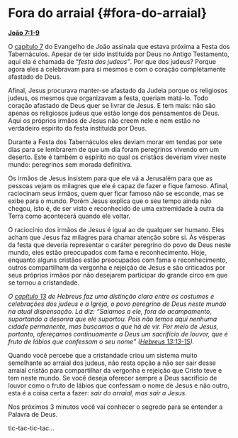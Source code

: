 # Fora do arraial {#fora-do-arraial}

[**João 7:1-9**](http://bibliaonline.com.br/acf/jo/7/1-9)

O [capítulo 7](http://bibliaonline.com.br/acf/jo/7) do Evangelho de João assinala que estava próxima a Festa dos Tabernáculos. Apesar de ter sido instituída por Deus no Antigo Testamento, aqui ela é chamada de “_festa dos judeus”_. Por que dos judeus? Porque agora eles a celebravam para si mesmos e com o coração completamente afastado de Deus.

Afinal, Jesus procurava manter-se afastado da Judeia porque os religiosos judeus, os mesmos que organizavam a festa, queriam matá-lo. Todo coração afastado de Deus quer se livrar de Jesus. E tem mais: não são apenas os religiosos judeus que estão longe dos pensamentos de Deus. Aqui os próprios irmãos de Jesus não creem nele e nem estão no verdadeiro espírito da festa instituída por Deus.

Durante a Festa dos Tabernáculos eles deviam morar em tendas por sete dias para se lembrarem de que um dia foram peregrinos vivendo em um deserto. Este é também o espírito no qual os cristãos deveriam viver neste mundo: peregrinos sem morada definitiva.

Os irmãos de Jesus insistem para que ele vá a Jerusalém para que as pessoas vejam os milagres que ele é capaz de fazer e fique famoso. Afinal, raciocinam seus irmãos, quem quer ficar famoso não se esconde, mas se exibe para o mundo. Porém Jesus explica que o seu tempo ainda não chegou, isto é, de ser visto e reconhecido de uma extremidade à outra da Terra como acontecerá quando ele voltar.

O raciocínio dos irmãos de Jesus é igual ao de qualquer ser humano. Eles acham que Jesus faz milagres para chamar atenção sobre si. Às vésperas da festa que deveria representar o caráter peregrino do povo de Deus neste mundo, eles estão preocupados com fama e reconhecimento. Hoje, enquanto alguns cristãos estão preocupados com fama e reconhecimento, outros compartilham da vergonha e rejeição de Jesus e são criticados por seus próprios irmãos por não desejarem participar do grande circo em que se tornou a cristandade.

_O_ [_capítulo 13_](http://bibliaonline.com.br/acf/hb/13) _de Hebreus faz uma distinção clara entre os costumes e celebrações dos judeus e a Igreja, o povo peregrino de Deus neste mundo na atual dispensação. Lá diz: “Saiamos a ele, fora do acampamento, suportando a desonra que ele suportou. Pois não temos aqui nenhuma cidade permanente, mas buscamos a que há de vir. Por meio de Jesus, portanto, ofereçamos continuamente a Deus um sacrifício de louvor, que é fruto de lábios que confessam o seu nome” (_[_Hebreus 13:13-15_](http://bibliaonline.com.br/acf/hb/13/13-15)_)._

Quando você percebe que a cristandade criou um sistema muito semelhante ao arraial dos judeus, não resta opção a não ser sair desse arraial cristão para compartilhar da vergonha e rejeição que Cristo teve e tem neste mundo. Se você deseja oferecer sempre a Deus sacrifício de louvor como o fruto de lábios que confessam o nome de Jesus e não outro, esta é a coisa certa a fazer: _sair do arraial, mas sair a Jesus_.

Nos próximos 3 minutos você vai conhecer o segredo para se entender a Palavra de Deus.

tic-tac-tic-tac...